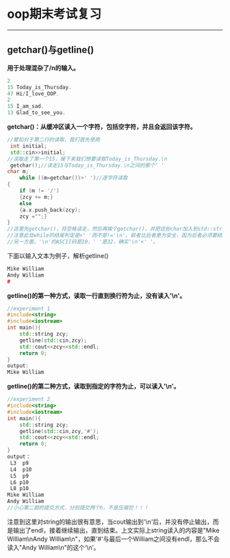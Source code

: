# oop期末考试复习

------

## getchar()与getline()

**用于处理混杂了/n的输入。**

```cpp
2
15 Today_is_Thursday.
47 Hi/I_love_OOP.
2
15 I_am_sad.
13 Glad_to_see_you.
```

**getchar()：从缓冲区读入一个字符，包括空字符，并且会返回该字符。**

```cpp
//譬如对于第二行的读取，我们首先使用
 int initial;
 std::cin>>initial;
//读取走了第一个15，接下来我们想要读取Today_is_Thursday.\n
 getchar();//读走15与Today_is_Thursday.\n之间的那个' '
char m;
	while ((m=getchar())>' ')//逐字符读取
{   
	if (m != '/')
	{zcy += m;}
    else
	{a.x.push_back(zcy);
	zcy ="";}
}
//这里先getchar()，将空格读走，然后再挨个getchar()，并把这些char加入到std::string zcy里面
//注意此处while的结尾判定是>' '而不是!='\n'。前者比后者更为安全，因为后者必须要结尾读到'\n'才会停止，如果我结尾没有endl，那这个程序就会RE
//另一方面，'\n'的ASCII码是10，' '是32，确实'\n'<' '。
```



下面以输入文本为例子，解析getline()

```cpp
Mike William
Andy William
#
```

**getline()的第一种方式，读取一行直到换行符为止，没有读入'\n'。**

```cpp
//experiment 1
#include<string>
#include<iostream>
int main(){
    std::string zcy;
    getline(std::cin,zcy);
    std::cout<<zcy<<std::endl;
    return 0;
}
output:
Mike William
```

**getline()的第二种方式，读取到指定的字符为止，可以读入'\n'。**
```cpp
//experiment 2
#include<string>
#include<iostream>
int main(){
    std::string zcy;
    getline(std::cin,zcy,'#');
    std::cout<<zcy<<std::endl;
    return 0;
}
output：
 L3  p9
 L4  p10
 L5  p9
 L6 p10 
 L8 p10 
Mike William
Andy William
//小心第二题的提交方式，分别提交两个h，不是压缩包！！！

```
注意到这里对string的输出很有意思，当cout输出到'\n'后，并没有停止输出，而是输出了endl，接着继续输出，直到结束。上文实际上string读入的内容是"Mike William\nAndy William\n"，如果'#'与最后一个William之间没有endl，那么不会读入"Andy William\n"的这个‘\n’。



